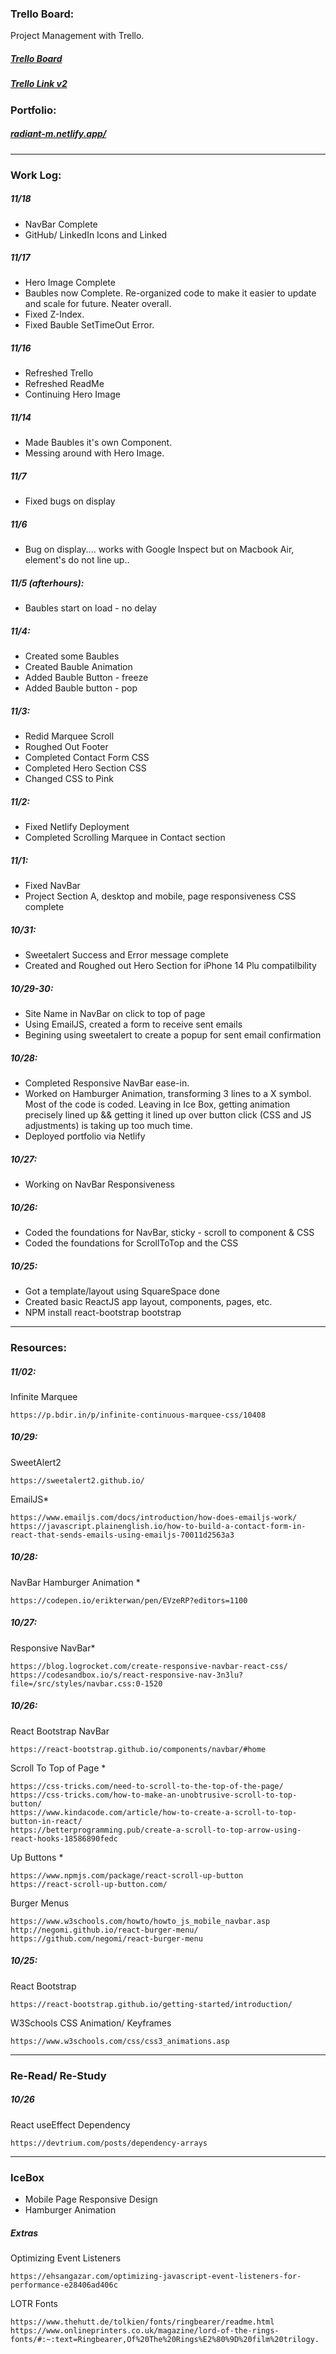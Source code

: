 
### Trello Board:
Project Management with Trello.
##### [Trello Board](https://trello.com/invite/b/JCTYkyVs/ATTIc56c95d786ca5be1863ffb8c94daf06c92FAAEE8/portfolio)
##### [Trello Link v2](https://trello.com/b/JCTYkyVs/portfolio)

### Portfolio:
##### [radiant-m.netlify.app/](https://radiant-m.netlify.app/)

<hr/>


### Work Log:
##### 11/18
- NavBar Complete
- GitHub/ LinkedIn Icons and Linked


##### 11/17
- Hero Image Complete
- Baubles now Complete. Re-organized code to make it easier to update and scale for future. Neater overall.
- Fixed Z-Index.
- Fixed Bauble SetTimeOut Error.


##### 11/16
- Refreshed Trello
- Refreshed ReadMe
- Continuing Hero Image

##### 11/14
- Made Baubles it's own Component.
- Messing around with Hero Image.

##### 11/7
- Fixed bugs on display

##### 11/6
- Bug on display.... works with Google Inspect but on Macbook Air, element's do not line up..

##### 11/5 (afterhours):
- Baubles start on load - no delay

##### 11/4: 
- Created some Baubles
- Created Bauble Animation
- Added Bauble Button - freeze
- Added Bauble button - pop

##### 11/3:
- Redid Marquee Scroll
- Roughed Out Footer
- Completed Contact Form CSS
- Completed Hero Section CSS
- Changed CSS to Pink

##### 11/2:
- Fixed Netlify Deployment
- Completed Scrolling Marquee in Contact section

##### 11/1:
- Fixed NavBar
- Project Section A, desktop and mobile, page responsiveness CSS complete

##### 10/31:
- Sweetalert Success and Error message complete
- Created and Roughed out Hero Section for iPhone 14 Plu compatilbility

##### 10/29-30:
- Site Name in NavBar on click to top of page
- Using EmailJS, created a form to receive sent emails
- Begining using sweetalert to create a popup for sent email confirmation

##### 10/28:
- Completed Responsive NavBar ease-in. 
- Worked on Hamburger Animation, transforming 3 lines to a X symbol. Most of the code is coded. Leaving in Ice Box, getting animation precisely lined up && getting it lined up over button click (CSS and JS adjustments) is taking up too much time.
- Deployed portfolio via Netlify

##### 10/27:
- Working on NavBar Responsiveness

##### 10/26:
- Coded the foundations for NavBar, sticky - scroll to component & CSS
- Coded the foundations for ScrollToTop and the CSS

##### 10/25:
- Got a template/layout using SquareSpace done
- Created basic ReactJS app layout, components, pages, etc.
- NPM install react-bootstrap bootstrap

<hr/>


### Resources:

##### 11/02:
Infinite Marquee
```
https://p.bdir.in/p/infinite-continuous-marquee-css/10408
```
##### 10/29:
SweetAlert2
``` 
https://sweetalert2.github.io/
```
EmailJS*
``` 
https://www.emailjs.com/docs/introduction/how-does-emailjs-work/ 
https://javascript.plainenglish.io/how-to-build-a-contact-form-in-react-that-sends-emails-using-emailjs-70011d2563a3 
```
##### 10/28:
NavBar Hamburger Animation *
```
https://codepen.io/erikterwan/pen/EVzeRP?editors=1100
```
##### 10/27:
Responsive NavBar*
```
https://blog.logrocket.com/create-responsive-navbar-react-css/
https://codesandbox.io/s/react-responsive-nav-3n3lu?file=/src/styles/navbar.css:0-1520
```
##### 10/26:
React Bootstrap NavBar
```
https://react-bootstrap.github.io/components/navbar/#home
```
Scroll To Top of Page *
```
https://css-tricks.com/need-to-scroll-to-the-top-of-the-page/
https://css-tricks.com/how-to-make-an-unobtrusive-scroll-to-top-button/
https://www.kindacode.com/article/how-to-create-a-scroll-to-top-button-in-react/
https://betterprogramming.pub/create-a-scroll-to-top-arrow-using-react-hooks-18586890fedc 
```
Up Buttons *
```
https://www.npmjs.com/package/react-scroll-up-button
https://react-scroll-up-button.com/
```
Burger Menus
```
https://www.w3schools.com/howto/howto_js_mobile_navbar.asp
http://negomi.github.io/react-burger-menu/
https://github.com/negomi/react-burger-menu
```
##### 10/25: 
React Bootstrap 
```
https://react-bootstrap.github.io/getting-started/introduction/
```
W3Schools CSS Animation/ Keyframes
```
https://www.w3schools.com/css/css3_animations.asp
```

<hr/>


### Re-Read/ Re-Study
##### 10/26
React useEffect Dependency
```
https://devtrium.com/posts/dependency-arrays
```

<hr/>


### IceBox
- Mobile Page Responsive Design
- Hamburger Animation

##### Extras
Optimizing Event Listeners 
```
https://ehsangazar.com/optimizing-javascript-event-listeners-for-performance-e28406ad406c
```
LOTR Fonts 
``` 
https://www.thehutt.de/tolkien/fonts/ringbearer/readme.html
https://www.onlineprinters.co.uk/magazine/lord-of-the-rings-fonts/#:~:text=Ringbearer,Of%20The%20Rings%E2%80%9D%20film%20trilogy.
```
